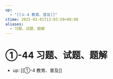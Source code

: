 ```yaml
---
up:
  - "[[①-4 教育、普及]]"
ctime: 2025-03-01T13:03:59+08:00
aliases:
  - 习题、试题、题解
---
```


# ①-44 习题、试题、题解

- up: [[①-4 教育、普及]]
